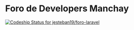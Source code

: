 # Foro de Developers Manchay
[ ![Codeship Status for jesteban19/foro-laravel](https://app.codeship.com/projects/41dbcb80-d6ac-0134-71fa-5ea825cfe26d/status?branch=master)](https://app.codeship.com/projects/202836)
